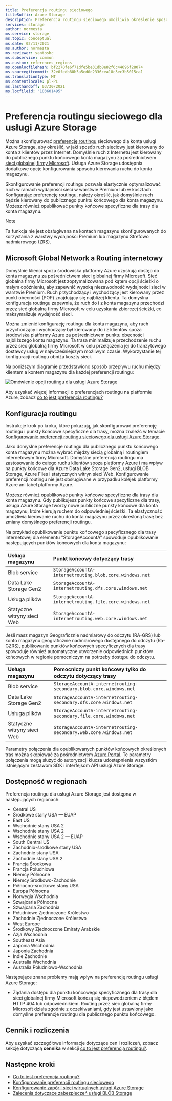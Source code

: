 ```yaml
---
title: Preferencja routingu sieciowego
titleSuffix: Azure Storage
description: Preferencja routingu sieciowego umożliwia określenie sposobu kierowania ruchu sieciowego do konta z klientów przez Internet.
services: storage
author: normesta
ms.service: storage
ms.topic: conceptual
ms.date: 02/11/2021
ms.author: normesta
ms.reviewer: santoshc
ms.subservice: common
ms.custom: references_regions
ms.openlocfilehash: bf2270fe6f71dfe5be31db8e82f6c44696f28074
ms.sourcegitcommit: 32e0fedb80b5a5ed0d2336cea18c3ec3b5015ca1
ms.translationtype: MT
ms.contentlocale: pl-PL
ms.lasthandoff: 03/30/2021
ms.locfileid: "103601495"
---
```

# <a name="network-routing-preference-for-azure-storage"></a>Preferencja routingu sieciowego dla usługi Azure Storage

Można skonfigurować [preferencję routingu](../../virtual-network/routing-preference-overview.md) sieciowego dla konta usługi Azure Storage, aby określić, w jaki sposób ruch sieciowy jest kierowany do konta z klientów przez Internet. Domyślnie ruch z Internetu jest kierowany do publicznego punktu końcowego konta magazynu za pośrednictwem [sieci globalnej firmy Microsoft](../../networking/microsoft-global-network.md). Usługa Azure Storage udostępnia dodatkowe opcje konfigurowania sposobu kierowania ruchu do konta magazynu.

Skonfigurowanie preferencji routingu pozwala elastycznie optymalizować ruch w ramach wydajności sieci w warstwie Premium lub w kosztach. Konfigurując preferencję routingu, należy określić, jak domyślnie ruch będzie kierowany do publicznego punktu końcowego dla konta magazynu. Możesz również opublikować punkty końcowe specyficzne dla trasy dla konta magazynu.

> [!NOTE]
> Ta funkcja nie jest obsługiwana na kontach magazynu skonfigurowanych do korzystania z warstwy wydajności Premium lub magazynu Strefowo nadmiarowego (ZRS).

## <a name="microsoft-global-network-versus-internet-routing"></a>Microsoft Global Network a Routing internetowy

Domyślnie klienci spoza środowiska platformy Azure uzyskują dostęp do konta magazynu za pośrednictwem sieci globalnej firmy Microsoft. Sieć globalna firmy Microsoft jest zoptymalizowana pod kątem opcji ścieżki o małym opóźnieniu, aby zapewnić wysoką niezawodność wydajności sieci w warstwie Premium. Ruch przychodzący i wychodzący jest kierowany przez punkt obecności (POP) znajdujący się najbliżej klienta. Ta domyślna konfiguracja routingu zapewnia, że ruch do i z konta magazynu przechodzi przez sieć globalną firmy Microsoft w celu uzyskania zbiorczej ścieżki, co maksymalizuje wydajność sieci.

Można zmienić konfigurację routingu dla konta magazynu, aby ruch przychodzący i wychodzący był kierowany do i z klientów spoza środowiska platformy Azure za pośrednictwem punktu obecności najbliższego kontu magazynu. Ta trasa minimalizuje przechodzenie ruchu przez sieć globalną firmy Microsoft w celu przełączenia jej do tranzytowego dostawcy usług w najwcześniejszym możliwym czasie. Wykorzystanie tej konfiguracji routingu obniża koszty sieci.

Na poniższym diagramie przedstawiono sposób przepływu ruchu między klientem a kontem magazynu dla każdej preferencji routingu:

![Omówienie opcji routingu dla usługi Azure Storage](media/network-routing-preference/routing-options-diagram.png)

Aby uzyskać więcej informacji o preferencjach routingu na platformie Azure, zobacz [co to jest preferencja routingu?](../../virtual-network/routing-preference-overview.md)

## <a name="routing-configuration"></a>Konfiguracja routingu

Instrukcje krok po kroku, które pokazują, jak skonfigurować preferencję routingu i punkty końcowe specyficzne dla trasy, można znaleźć w temacie [Konfigurowanie preferencji routingu sieciowego dla usługi Azure Storage](configure-network-routing-preference.md).

Jako domyślne preferencje routingu dla publicznego punktu końcowego konta magazynu można wybrać między siecią globalną i routingiem internetowym firmy Microsoft. Domyślne preferencja routingu ma zastosowanie do całego ruchu klientów spoza platformy Azure i ma wpływ na punkty końcowe dla Azure Data Lake Storage Gen2, usługi BLOB Storage, Azure Files i statycznych witryn sieci Web. Konfigurowanie preferencji routingu nie jest obsługiwane w przypadku kolejek platformy Azure ani tabel platformy Azure.

Możesz również opublikować punkty końcowe specyficzne dla trasy dla konta magazynu. Gdy publikujesz punkty końcowe specyficzne dla trasy, usługa Azure Storage tworzy nowe publiczne punkty końcowe dla konta magazynu, które kierują ruchem do odpowiedniej ścieżki. Ta elastyczność umożliwia kierowanie ruchu do konta magazynu przez określoną trasę bez zmiany domyślnego preferencji routingu.

Na przykład opublikowanie punktu końcowego specyficznego dla trasy internetowej dla elementu "StorageAccountA" spowoduje opublikowanie następujących punktów końcowych dla konta magazynu:

| Usługa magazynu        | Punkt końcowy dotyczący trasy                                  |
| :--------------------- | :------------------------------------------------------- |
| Blob service           | `StorageAccountA-internetrouting.blob.core.windows.net`  |
| Data Lake Storage Gen2 | `StorageAccountA-internetrouting.dfs.core.windows.net`   |
| Usługa plików           | `StorageAccountA-internetrouting.file.core.windows.net`  |
| Statyczne witryny sieci Web        | `StorageAccountA-internetrouting.web.core.windows.net`   |

Jeśli masz magazyn Geograficznie nadmiarowy do odczytu (RA-GRS) lub konto magazynu geograficznie nadmiarowego dostępnego do odczytu (Ra-GZRS), publikowanie punktów końcowych specyficznych dla trasy spowoduje również automatyczne utworzenie odpowiednich punktów końcowych w regionie pomocniczym na potrzeby dostępu do odczytu.

| Usługa magazynu        | Pomocniczy punkt końcowy tylko do odczytu dotyczący trasy                        |
| :--------------------- | :----------------------------------------------------------------- |
| Blob service           | `StorageAccountA-internetrouting-secondary.blob.core.windows.net`  |
| Data Lake Storage Gen2 | `StorageAccountA-internetrouting-secondary.dfs.core.windows.net`   |
| Usługa plików           | `StorageAccountA-internetrouting-secondary.file.core.windows.net`  |
| Statyczne witryny sieci Web        | `StorageAccountA-internetrouting-secondary.web.core.windows.net`   |

Parametry połączenia dla opublikowanych punktów końcowych określonych tras można skopiować za pośrednictwem [Azure Portal](https://portal.azure.com). Te parametry połączenia mogą służyć do autoryzacji klucza udostępnienia wszystkim istniejącym zestawom SDK i interfejsom API usługi Azure Storage.

## <a name="regional-availability"></a>Dostępność w regionach

Preferencja routingu dla usługi Azure Storage jest dostępna w następujących regionach:

- Central US 
- Środkowe stany USA — EUAP
- East US 
- Wschodnie stany USA 2
- Wschodnie stany USA 2 
- Wschodnie stany USA 2 — EUAP
- South Central US
- Zachodnio-środkowe stany USA
- Zachodnie stany USA 
- Zachodnie stany USA 2 
- Francja Środkowa 
- Francja Południowa 
- Niemcy Północne 
- Niemcy Środkowo-Zachodnie 
- Północno-środkowe stany USA
- Europa Północna 
- Norwegia Wschodnia 
- Szwajcaria Północna
- Szwajcaria Zachodnia
- Południowe Zjednoczone Królestwo 
- Zachodnie Zjednoczone Królestwo 
- West Europe 
- Środkowy Zjednoczone Emiraty Arabskie
- Azja Wschodnia 
- Southeast Asia 
- Japonia Wschodnia 
- Japonia Zachodnia 
- Indie Zachodnie
- Australia Wschodnia 
- Australia Południowo-Wschodnia 

Następujące znane problemy mają wpływ na preferencję routingu usługi Azure Storage:

- Żądania dostępu dla punktu końcowego specyficznego dla trasy dla sieci globalnej firmy Microsoft kończą się niepowodzeniem z błędem HTTP 404 lub odpowiednikiem. Routing przez sieć globalną firmy Microsoft działa zgodnie z oczekiwaniami, gdy jest ustawiony jako domyślne preferencje routingu dla publicznego punktu końcowego.

## <a name="pricing-and-billing"></a>Cennik i rozliczenia

Aby uzyskać szczegółowe informacje dotyczące cen i rozliczeń, zobacz sekcję dotyczącą **cennika** w sekcji [co to jest preferencja routingu?](../../virtual-network/routing-preference-overview.md#pricing).

## <a name="next-steps"></a>Następne kroki

- [Co to jest preferencja routingu?](../../virtual-network/routing-preference-overview.md)
- [Konfigurowanie preferencji routingu sieciowego](configure-network-routing-preference.md)
- [Konfigurowanie zapór i sieci wirtualnych usługi Azure Storage](storage-network-security.md)
- [Zalecenia dotyczące zabezpieczeń usługi BLOB Storage](../blobs/security-recommendations.md)
